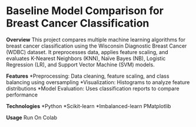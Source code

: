# Baseline Model Comparison for Breast Cancer Classification

**Overview**
This project compares multiple machine learning algorithms for breast cancer classification using the Wisconsin Diagnostic Breast Cancer (WDBC) dataset. It preprocesses data, applies feature scaling, and evaluates K-Nearest Neighbors (KNN), Naïve Bayes (NB), Logistic Regression (LR), and Support Vector Machine (SVM) models.

**Features**
*Preprocessing: Data cleaning, feature scaling, and class balancing using oversampling
*Visualization: Histograms to analyze feature distributions
*Model Evaluation: Uses classification reports to compare performance

**Technologies**
*Python
*Scikit-learn
*Imbalanced-learn
PMatplotlib

**Usage**
Run On Colab 

